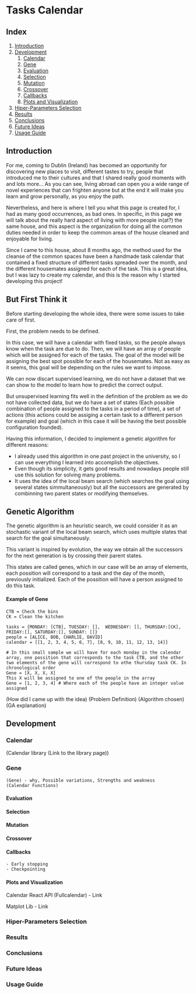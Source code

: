# Tasks Calendar



## Index
1. [Introduction](#Introduction)
2. [Development](#Development)
    1. [Calendar](#Calendar)
    2. [Gene](#Gene)
    3. [Evaluation](#Evaluation)
    4. [Selection](#Selection)
    5. [Mutation](#Mutation)
    6. [Crossover](#Crossover)
    7. [Callbacks](#Callbacks)  
    8. [Plots and Visualization](#Plots-and-Visualization)
4. [Hiper-Parameters Selection](#Hiper-Parameters-Selection)
5. [Results](#Results)
6. [Conclusions](#Conclusions)
7. [Future Ideas](#Future-Ideas)
8. [Usage Guide](#Usage-Guide)

## Introduction

For me, coming to Dublin (Ireland) has becomed an opportunity for discovering new places to visit, different tastes to try, people that introduced me to their cultures and that I shared really good moments with and lots more...
As you can see, living abroad can open you a wide range of novel experiences that can frighten anyone but at the end it will make you learn and grow personally, as you enjoy the path. 

Nevertheless, and here is where I tell you what this page is created for, I had as many good occurrences, as bad ones. 
In specific, in this page we will talk about the really hard aspect of living with more people in(at?) the same house, and this aspect is the organization for doing all the common duties needed in order to keep the common areas of the house cleaned and enjoyable for living. 

Since I came to this house, about 8 months ago, the method used for the cleanse of the common spaces have been a handmade task calendar that contained a fixed structure of different tasks spreaded over the month, and the different housemates assigned for each of the task. This is a great idea, but I was lazy to create my calendar, and this is the reason why I started developing this project!

## But First Think it

Before starting developing the whole idea, there were some issues to take care of first. 

First, the problem needs to be defined. 

In this case, we will have a calendar with fixed tasks, so the people always know when the task are due to do. Then, we will have an array of people which will be assigned for each of the tasks. The goal of the model will be assigning the best spot possible for each of the housemates. Not as easy as it seems, this goal will be depending on the rules we want to impose. 

We can now discart supervised learning, we do not have a dataset that we can show to the model to learn how to predict the correct output. 

But unsupervised learning fits well in the definition of the problem as we do not have collected data, but we do have a set of states (Each possibie combination of people assigned to the tasks in a period of time), a set of actions (this actions could be assiging a certain task to a different person for example) and goal (which in this case it will be having the best possible configuration founded).

Having this information, I decided to implement a genetic algorithm for different reasons:
- I already used this algorithm in one past project in the university, so I can use everything I learned into accomplish the objectives.
- Even though its simplicity, it gets good results and nowadays people still use this solution for solving many problems.
- It uses the idea of the local beam search (which searches the goal using several states simmultaneously) but all the successors are generated by combinning two parent states or modifying themselves.

## Genetic Algorithm

The genetic algorithm is an heuristic search, we could consider it as an stochastic variant of the local beam search, which uses multiple states that search for the goal simultaneously. 

This variant is inspired by evolution, the way we obtain all the successors for the next generation is by crossing their parent states. 

This states are called genes, which in our case will be an array of elements, each possition will correspond to a task and the day of the month, previously initialized. Each of the possition will have a person assigned to do this task. 

#### Example of Gene
```
CTB = Check the bins
CK = Clean the kitchen 

tasks = {MONDAY: [CTB], TUESDAY: [],  WEDNESDAY: [], THURSDAY:[CK], FRIDAY:[], SATURDAY:[], SUNDAY: []}
people = [ALICE, BOB, CHARLIE, DAVID]
calendar = [[1, 2, 3, 4, 5, 6, 7], [8, 9, 10, 11, 12, 13, 14]]

# In this small sample we will have for each monday in the calendar array, one possition that corresponds to the task CTB, and the other two elements of the gene will correspond to othe thursday task CK. In chronological order 
Gene = [X, X, X, X]
This X will be assigned to one of the people in the array
Gene = [1, 2, 3, 4] # Where each of the people have an integer value assigned
```



(How did I came up with the idea)
(Problem Definition)
(Algorithm chosen)
(GA explanation)

## Development

### Calendar
 (Calendar library (Link to the library page))

### Gene
    (Gene) - why, Possible variations, Strengths and weakness
    (Calendar Functions)

#### Evaluation

#### Selection

#### Mutation

#### Crossover

#### Callbacks

    - Early stopping
    - Checkpointing

#### Plots and Visualization

Calendar React API (Fullcalendar) - Link

Matplot Lib - Link

### Hiper-Parameters Selection 

### Results

### Conclusions

### Future Ideas

### Usage Guide
